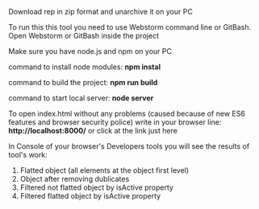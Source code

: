 Download rep in zip format and unarchive it on your PC

To run this this tool you need to use Webstorm command line or GitBash. Open Webstorm or GitBash inside the project

Make sure you have node.js and npm on your PC

command to install node modules: <b>npm instal</b>

command to build the project: <b>npm run build</b>

command to start local server: <b>node server</b>

To open index.html without any problems (caused because of new ES6 features and browser security police) write in your browser line:
<b>http://localhost:8000/</b> or click at the link just here

In Console of your browser's Developers tools you will see the results of tool's work:
1) Flatted object (all elements at the object first level)
2) Object after removing dublicates
3) Filtered not flatted object by isActive property
3) Filtered flatted object by isActive property

